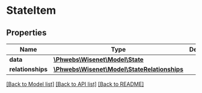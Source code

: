 # StateItem

## Properties
Name | Type | Description | Notes
------------ | ------------- | ------------- | -------------
**data** | [**\Phwebs\Wisenet\Model\State**](State.md) |  | [optional] 
**relationships** | [**\Phwebs\Wisenet\Model\StateRelationships**](StateRelationships.md) |  | [optional] 

[[Back to Model list]](../../README.md#documentation-for-models) [[Back to API list]](../../README.md#documentation-for-api-endpoints) [[Back to README]](../../README.md)

